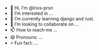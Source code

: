 - 👋 Hi, I’m @lnxs-prsn
- 👀 I’m interested in ...
- 🌱 I’m currently learning django and rust.
- 💞️ I’m looking to collaborate on ...
- 📫 How to reach me ...
- 😄 Pronouns: ...
- ⚡ Fun fact: ...

<!---
lnxs-prsn/lnxs-prsn is a ✨ special ✨ repository because its `README.md` (this file) appears on your GitHub profile.
You can click the Preview link to take a look at your changes.
--->
